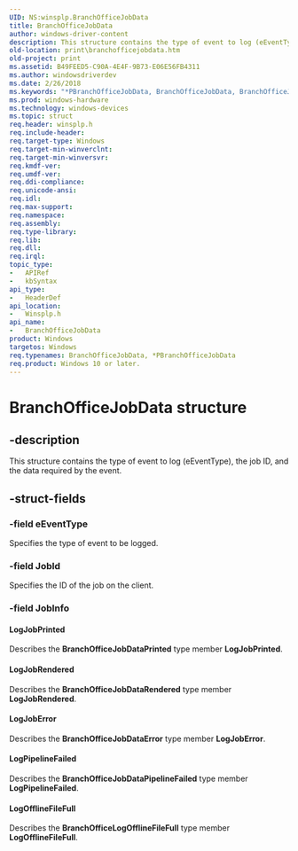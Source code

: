 ```yaml
---
UID: NS:winsplp.BranchOfficeJobData
title: BranchOfficeJobData
author: windows-driver-content
description: This structure contains the type of event to log (eEventType), the job ID, and the data required by the event.
old-location: print\branchofficejobdata.htm
old-project: print
ms.assetid: B49FEED5-C90A-4E4F-9B73-E06E56FB4311
ms.author: windowsdriverdev
ms.date: 2/26/2018
ms.keywords: "*PBranchOfficeJobData, BranchOfficeJobData, BranchOfficeJobData structure [Print Devices], PBranchOfficeJobData, PBranchOfficeJobData structure pointer [Print Devices], print.branchofficejobdata, winsplp/BranchOfficeJobData, winsplp/PBranchOfficeJobData"
ms.prod: windows-hardware
ms.technology: windows-devices
ms.topic: struct
req.header: winsplp.h
req.include-header: 
req.target-type: Windows
req.target-min-winverclnt: 
req.target-min-winversvr: 
req.kmdf-ver: 
req.umdf-ver: 
req.ddi-compliance: 
req.unicode-ansi: 
req.idl: 
req.max-support: 
req.namespace: 
req.assembly: 
req.type-library: 
req.lib: 
req.dll: 
req.irql: 
topic_type:
-	APIRef
-	kbSyntax
api_type:
-	HeaderDef
api_location:
-	Winsplp.h
api_name:
-	BranchOfficeJobData
product: Windows
targetos: Windows
req.typenames: BranchOfficeJobData, *PBranchOfficeJobData
req.product: Windows 10 or later.
---
```


# BranchOfficeJobData structure


## -description


This structure contains the type of event to log (eEventType), the job ID, and the data required by the event.


## -struct-fields




### -field eEventType

Specifies the type of event to be logged.


### -field JobId

Specifies the ID of the job on the client.


### -field JobInfo



#### LogJobPrinted

Describes  the <b>BranchOfficeJobDataPrinted</b> type member <b>LogJobPrinted</b>.



#### LogJobRendered

Describes the <b>BranchOfficeJobDataRendered</b> type member <b>LogJobRendered</b>.



#### LogJobError

Describes the <b>BranchOfficeJobDataError</b> type member <b>LogJobError</b>.



#### LogPipelineFailed

Describes the <b>BranchOfficeJobDataPipelineFailed</b> type member <b>LogPipelineFailed</b>.



#### LogOfflineFileFull

Describes the <b>BranchOfficeLogOfflineFileFull</b> type member <b>LogOfflineFileFull</b>.

